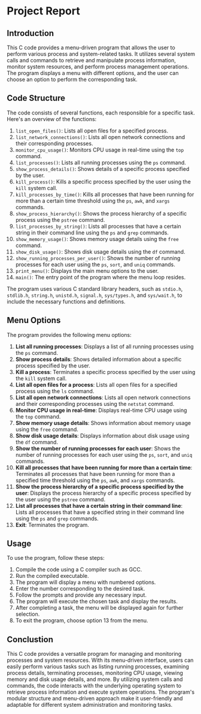 # Project Report

## Introduction
This C code provides a menu-driven program that allows the user to perform various process and system-related tasks. It utilizes several system calls and commands to retrieve and manipulate process information, monitor system resources, and perform process management operations. The program displays a menu with different options, and the user can choose an option to perform the corresponding task.

## Code Structure
The code consists of several functions, each responsible for a specific task. Here's an overview of the functions:

1. `list_open_files()`: Lists all open files for a specified process.
2. `list_network_connections()`: Lists all open network connections and their corresponding processes.
3. `monitor_cpu_usage()`: Monitors CPU usage in real-time using the `top` command.
4. `list_processes()`: Lists all running processes using the `ps` command.
5. `show_process_details()`: Shows details of a specific process specified by the user.
6. `kill_process()`: Kills a specific process specified by the user using the `kill` system call.
7. `kill_processes_by_time()`: Kills all processes that have been running for more than a certain time threshold using the `ps`, `awk`, and `xargs` commands.
8. `show_process_hierarchy()`: Shows the process hierarchy of a specific process using the `pstree` command.
9. `list_processes_by_string()`: Lists all processes that have a certain string in their command line using the `ps` and `grep` commands.
10. `show_memory_usage()`: Shows memory usage details using the `free` command.
11. `show_disk_usage()`: Shows disk usage details using the `df` command.
12. `show_running_processes_per_user()`: Shows the number of running processes for each user using the `ps`, `sort`, and `uniq` commands.
13. `print_menu()`: Displays the main menu options to the user.
14. `main()`: The entry point of the program where the menu loop resides.

The program uses various C standard library headers, such as `stdio.h`, `stdlib.h`, `string.h`, `unistd.h`, `signal.h`, `sys/types.h`, and `sys/wait.h`, to include the necessary functions and definitions.

## Menu Options
The program provides the following menu options:

1. **List all running processes**: Displays a list of all running processes using the `ps` command.
2. **Show process details**: Shows detailed information about a specific process specified by the user.
3. **Kill a process**: Terminates a specific process specified by the user using the `kill` system call.
4. **List all open files for a process**: Lists all open files for a specified process using the `ls` command.
5. **List all open network connections**: Lists all open network connections and their corresponding processes using the `netstat` command.
6. **Monitor CPU usage in real-time**: Displays real-time CPU usage using the `top` command.
7. **Show memory usage details**: Shows information about memory usage using the `free` command.
8. **Show disk usage details**: Displays information about disk usage using the `df` command.
9. **Show the number of running processes for each user**: Shows the number of running processes for each user using the `ps`, `sort`, and `uniq` commands.
10. **Kill all processes that have been running for more than a certain time**: Terminates all processes that have been running for more than a specified time threshold using the `ps`, `awk`, and `xargs` commands.
11. **Show the process hierarchy of a specific process specified by the user**: Displays the process hierarchy of a specific process specified by the user using the `pstree` command.
12. **List all processes that have a certain string in their command line**: Lists all processes that have a specified string in their command line using the `ps` and `grep` commands.
13. **Exit**: Terminates the program.

## Usage
To use the program, follow these steps:

1. Compile the code using a C compiler such as GCC.
2. Run the compiled executable.
3. The program will display a menu with numbered options.
4. Enter the number corresponding to the desired task.
5. Follow the prompts and provide any necessary input.
6. The program will execute the chosen task and display the results.
7. After completing a task, the menu will be displayed again for further selection.
8. To exit the program, choose option 13 from the menu.

## Conclustion

This C code provides a versatile program for managing and monitoring processes and system resources. With its menu-driven interface, users can easily perform various tasks such as listing running processes, examining process details, terminating processes, monitoring CPU usage, viewing memory and disk usage details, and more. By utilizing system calls and commands, the code interacts with the underlying operating system to retrieve process information and execute system operations. The program's modular structure and menu-driven approach make it user-friendly and adaptable for different system administration and monitoring tasks.
